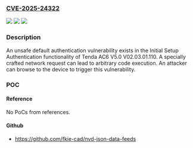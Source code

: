### [CVE-2025-24322](https://cve.mitre.org/cgi-bin/cvename.cgi?name=CVE-2025-24322)
![](https://img.shields.io/static/v1?label=Product&message=AC6%20V5.0&color=blue)
![](https://img.shields.io/static/v1?label=Version&message=V02.03.01.110%20&color=brightgreen)
![](https://img.shields.io/static/v1?label=Vulnerability&message=CWE-304%3A%20Missing%20Critical%20Step%20in%20Authentication&color=brightgreen)

### Description

An unsafe default authentication vulnerability exists in the Initial Setup Authentication functionality of Tenda AC6 V5.0 V02.03.01.110. A specially crafted network request can lead to arbitrary code execution. An attacker can browse to the device to trigger this vulnerability.

### POC

#### Reference
No PoCs from references.

#### Github
- https://github.com/fkie-cad/nvd-json-data-feeds


